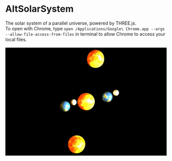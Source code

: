 # AltSolarSystem
The solar system of a parallel universe, powered by THREE.js.<br/>
To open with Chrome, type `open /Applications/Google\ Chrome.app --args --allow-file-access-from-files` in terminal to allow Chrome to access your local files.<br/>
<br/>
![](solar.gif)
